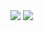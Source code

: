 <img src="https://github-readme-stats-sigma-five.vercel.app/api?username=orbit3230&hide=issues,contribs&show_icons=true&theme=city_lights"/>

<a href = 'https://solved.ac/orbit3230'>
    <img src="http://mazassumnida.wtf/api/v2/generate_badge?boj=orbit3230">
</a>

<div markdown="1">
    <div data-iframe-width="150" data-iframe-height="270" data-share-badge-id="0c859f2c-3e68-4fa3-a56f-fb24de3f2126" data-share-badge-host="https://www.credly.com"></div><script type="text/javascript" async src="//cdn.credly.com/assets/utilities/embed.js"></script>
<div markdown="1">
